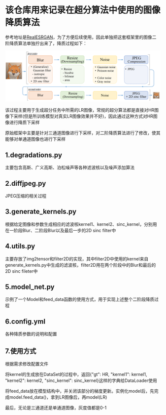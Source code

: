 # **该仓库用来记录在超分算法中使用的图像降质算法**

参考地址是[RealESRGAN](https://github.com/XPixelGroup/BasicSR/blob/master/basicsr/data/degradations.py)，为了方便后续使用，因此单独把这套框架里的图像二阶降质算法单独拧出来了，降质过程如下：

![two_degradate](./two_degradate.jpg)

该过程主要用于生成超分任务中所需的LR图像，常规的超分算法都是直接对HR图像下采样(但是所训练模型对真实LR图像效果并不好)，因此通过这种方式对HR图像进行降质下采样

原始框架中主要是针对三通道图像进行下采样，对二阶降质算法进行了修改，使其能够对单通道图像也进行下采样

## 1.degradations.py

主要包含高斯、广义高斯、泊松噪声等各种滤波核以及噪声添加算法

## 2.diffjpeg.py

JPEG压缩的相关过程

## 3.generate_kernels.py

根据给定图像和参数生成相应的滤波核kernel1、kernel2、sinc_kernel，分别用在一阶段Blur、二阶段Blur以及最后一步的2D sinc filter中

## 4.utils.py

主要存放了img2tensor和filter2D的实现，其中filter2D中使用的kernel来自generate_kernels.py中生成的滤波核，filter2D用在两个阶段中的Blur和最后的2D sinc fileter中

## 5.model_net.py

示例了一个Model和feed_data函数的使用方式，用于实现上述整个二阶段降质过程

## 6.config.yml

各种降质参数的说明和配置

## 7.使用方式

根据需求修改配置文件

将kernel的生成放在DataSet的过程中，返回{"gt": HR, "kernel1": kernel1, "kernel2": kernel2, "sinc_kernel": sinc_kernel}这样的字典给DataLoader使用

将feed_data放在模型结构中，并关闭该部分的梯度更新。实例化model后，先完成model.feed_data()，拿到LR图像后，再model(LR)

最后，无论是三通道还是单通道图像，灰度值都是0-1



